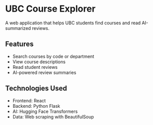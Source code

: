 # UBC Course Explorer

A web application that helps UBC students find courses and read AI-summarized reviews.

## Features
- Search courses by code or department
- View course descriptions
- Read student reviews
- AI-powered review summaries

## Technologies Used
- Frontend: React
- Backend: Python Flask
- AI: Hugging Face Transformers
- Data: Web scraping with BeautifulSoup